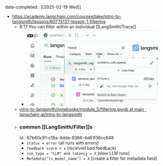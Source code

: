 date-completed:: [[2025-02-19 Wed]]

- https://academy.langchain.com/courses/take/intro-to-langsmith/lessons/60775137-lesson-1-filtering
	- 8:17 You can filter within an individual [[LangSmith/Trace]]
		- ![image.png](../assets/image_1739983986731_0.png)
	- [intro-to-langsmith/notebooks/module_5/filtering.ipynb at main · langchain-ai/intro-to-langsmith](https://github.com/langchain-ai/intro-to-langsmith/blob/main/notebooks/module_5/filtering.ipynb)
	- ### common [[LangSmith/Filter]]s
	  id:: 67b60c91-c18a-4dde-9366-4d61f36cc648
		- `status = error` (all runs with errors)
		- `feedback score < x`  (received bad feedback)
		- `run_type = "LLM" and latency > X` (slow LLM runs)
		- `Metadata["ls_model_name"] = X` (create a filter for metadata field)